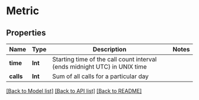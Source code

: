 # Metric

## Properties
Name | Type | Description | Notes
------------ | ------------- | ------------- | -------------
**time** | **Int** | Starting time of the call count interval (ends midnight UTC) in UNIX time | 
**calls** | **Int** | Sum of all calls for a particular day | 

[[Back to Model list]](../README.md#documentation-for-models) [[Back to API list]](../README.md#documentation-for-api-endpoints) [[Back to README]](../README.md)


